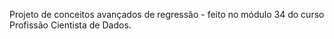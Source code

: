 Projeto de conceitos avançados de regressão - feito no módulo 34 do curso Profissão Cientista de Dados.
